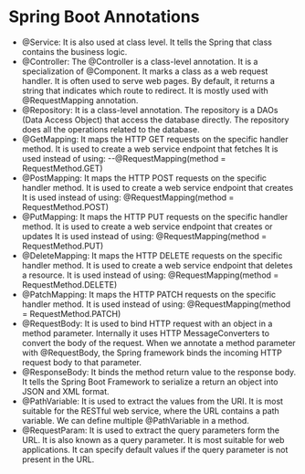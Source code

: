 # Spring Boot Annotations

* @Service: It is also used at class level. It tells the Spring that class contains the business logic.
* @Controller: The @Controller is a class-level annotation. It is a specialization of @Component. It marks a class as a web request handler. It is often used to serve web pages. By default, it returns a string that indicates which route to redirect. It is mostly used with @RequestMapping annotation.
*  @Repository: It is a class-level annotation. The repository is a DAOs (Data Access Object) that access the database directly. The repository does all the operations related to the database.
*  @GetMapping: It maps the HTTP GET requests on the specific handler method. It is used to create a web service endpoint that fetches It is used instead of using:
       --@RequestMapping(method = RequestMethod.GET)
*  @PostMapping: It maps the HTTP POST requests on the specific handler method. It is used to create a web service endpoint that creates It is used instead of using:
         @RequestMapping(method = RequestMethod.POST)
*  @PutMapping: It maps the HTTP PUT requests on the specific handler method. It is used to create a web service endpoint that creates or updates It is used instead of using:
         @RequestMapping(method = RequestMethod.PUT)
*  @DeleteMapping: It maps the HTTP DELETE requests on the specific handler method. It is used to create a web service endpoint that deletes a resource. It is used instead of using:
         @RequestMapping(method = RequestMethod.DELETE)
*  @PatchMapping: It maps the HTTP PATCH requests on the specific handler method. It is used instead of using:
         @RequestMapping(method = RequestMethod.PATCH)
*  @RequestBody: It is used to bind HTTP request with an object in a method parameter. Internally it uses HTTP MessageConverters to convert the body of the request. When we annotate a method parameter with @RequestBody, the Spring framework binds the incoming HTTP request body to that parameter.
*  @ResponseBody: It binds the method return value to the response body. It tells the Spring Boot Framework to serialize a return an object into JSON and XML format.
*  @PathVariable: It is used to extract the values from the URI. It is most suitable for the RESTful web service, where the URL contains a path variable. We can define multiple @PathVariable in a method.
*  @RequestParam: It is used to extract the query parameters form the URL. It is also known as a query parameter. It is most suitable for web applications. It can specify default values if the query parameter is not present in the URL.
